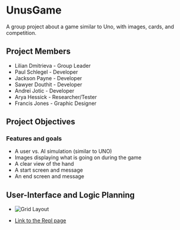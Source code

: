 # UnusGame
 A group project about a game similar to Uno, with images, cards, and competition.

##  Project Members
* Lilian Dmitrieva - Group Leader
* Paul Schlegel - Developer
* Jackson Payne - Developer
* Sawyer Douthit - Developer
* Andrei Jotic - Developer
* Arya Hessick - Researcher/Tester
* Francis Jones - Graphic Designer

## Project Objectives

### Features and goals
* A user vs. AI simulation (similar to UNO)
* Images displaying what is going on during the game
* A clear view of the hand
* A start screen and message
* An end screen and message

## User-Interface and Logic Planning

* ![Grid Layout](https://github.com/LilianDm/UnusGame/blob/main/images/UnusGridLayout.png?raw=true)

 * [Link to the Repl page](https://replit.com/join/gnumiivyfg-9622884)

